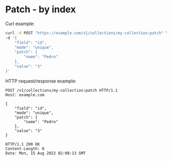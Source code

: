 # Patch - by index

Curl example:

```sh
curl -X POST "https://example.com/v1/collections/my-collection:patch" \
-d '{
    "field": "id",
    "mode": "unique",
    "patch": {
        "name": "Pedro"
    },
    "value": "3"
}'
```


HTTP request/response example:

```http
POST /v1/collections/my-collection:patch HTTP/1.1
Host: example.com

{
    "field": "id",
    "mode": "unique",
    "patch": {
        "name": "Pedro"
    },
    "value": "3"
}

HTTP/1.1 200 OK
Content-Length: 0
Date: Mon, 15 Aug 2022 02:08:13 GMT


```


